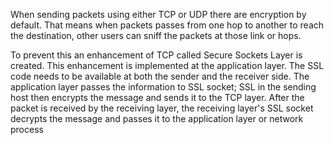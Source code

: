 When sending packets using either TCP or UDP there are encryption by default. That means when packets passes from one hop to another to reach the destination, other users can sniff the packets at those link or hops. 

To prevent this an enhancement of TCP called Secure Sockets Layer is created. This enhancement is implemented at the application layer. The SSL code needs to be available at both the sender and the receiver side.
The application layer passes the information to SSL socket; SSL in the sending host then encrypts the message and sends it to the TCP layer. After the packet is received by the receiving layer, the receiving layer's SSL socket decrypts the message and passes it to the application layer or network process